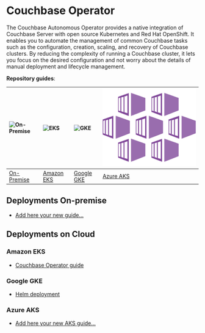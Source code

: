 # Couchbase Operator
The Couchbase Autonomous Operator provides a native integration of Couchbase Server with open source Kubernetes and Red Hat OpenShift. It enables you to automate the management of common Couchbase tasks such as the configuration, creation, scaling, and recovery of Couchbase clusters. By reducing the complexity of running a Couchbase cluster, it lets you focus on the desired configuration and not worry about the details of manual deployment and lifecycle management.

**Repository guides**:

|![On-Premise](assets/on-premise.png)|![EKS](assets/eks.png)|![GKE](assets/gke.png)|![AKS](assets/aks.png)|
| :--- | :--- | :--- | :--- |
| [On-Premise](./) | [Amazon EKS](eks) | [Google GKE](gke) | [Azure AKS](./) |


## Deployments On-premise
* [Add here your new guide...](./)

## Deployments on Cloud

### Amazon EKS

* [Couchbase Operator guide](eks/cb-operator-guide)

### Google GKE

* [Helm deployment](gke/helm-guide)

### Azure AKS

* [Add here your new AKS guide...](./)
